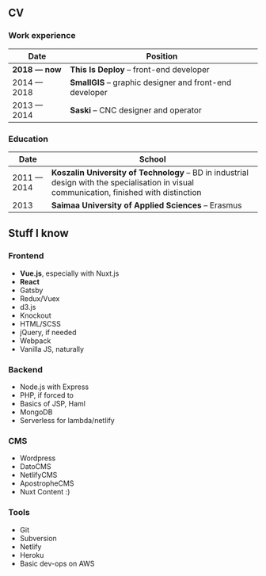 ## CV

### Work experience

| Date              | Position |
| ------            | -------- |
| **2018 &mdash; now**  | **This Is Deploy** &ndash; front-end developer
| 2014 &mdash; 2018 | **SmallGIS** &ndash; graphic designer and front-end developer
| 2013 &mdash; 2014	| **Saski** &ndash; CNC designer and operator

### Education

| Date              | School |
| ------            | ------ |
| 2011 &mdash; 2014 | **Koszalin University of Technology** &ndash; BD in industrial design with the specialisation in visual communication, finished with distinction
| 2013 | **Saimaa University of Applied Sciences** &ndash; Erasmus

## Stuff I know

### Frontend

* **Vue.js**, especially with Nuxt.js
* **React**
* Gatsby
* Redux/Vuex
* d3.js
* Knockout
* HTML/SCSS
* jQuery, if needed
* Webpack
* Vanilla JS, naturally

### Backend

* Node.js with Express
* PHP, if forced to
* Basics of JSP, Haml
* MongoDB
* Serverless for lambda/netlify

### CMS

* Wordpress
* DatoCMS
* NetlifyCMS
* ApostropheCMS
* Nuxt Content :)

### Tools

* Git
* Subversion
* Netlify
* Heroku
* Basic dev-ops on AWS
